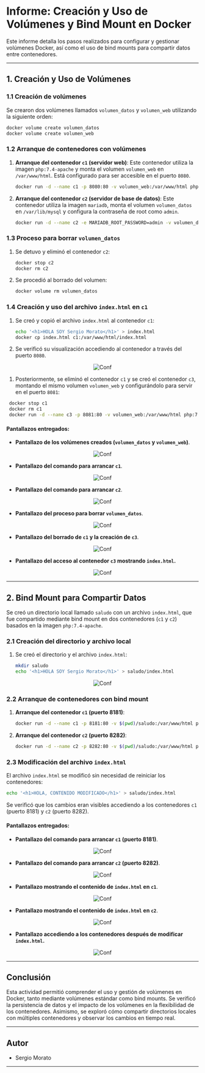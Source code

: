 # **Informe: Creación y Uso de Volúmenes y Bind Mount en Docker**

Este informe detalla los pasos realizados para configurar y gestionar volúmenes Docker, así como el uso de bind mounts para compartir datos entre contenedores.

---

## **1. Creación y Uso de Volúmenes**

### **1.1 Creación de volúmenes**

Se crearon dos volúmenes llamados `volumen_datos` y `volumen_web` utilizando la siguiente orden:

```bash
docker volume create volumen_datos
docker volume create volumen_web
```

### **1.2 Arranque de contenedores con volúmenes**

1. **Arranque del contenedor `c1` (servidor web)**:
   Este contenedor utiliza la imagen `php:7.4-apache` y monta el volumen `volumen_web` en `/var/www/html`. Está configurado para ser accesible en el puerto `8080`.

   ```bash
   docker run -d --name c1 -p 8080:80 -v volumen_web:/var/www/html php:7.4-apache
   ```

2. **Arranque del contenedor `c2` (servidor de base de datos)**:
   Este contenedor utiliza la imagen `mariadb`, monta el volumen `volumen_datos` en `/var/lib/mysql` y configura la contraseña de root como `admin`.

   ```bash
   docker run -d --name c2 -e MARIADB_ROOT_PASSWORD=admin -v volumen_datos:/var/lib/mysql mariadb
   ```

### **1.3 Proceso para borrar `volumen_datos`**

1. Se detuvo y eliminó el contenedor `c2`:

   ```bash
   docker stop c2
   docker rm c2
   ```

2. Se procedió al borrado del volumen:

   ```bash
   docker volume rm volumen_datos
   ```

### **1.4 Creación y uso del archivo `index.html` en `c1`**

1. Se creó y copió el archivo `index.html` al contenedor `c1`:

   ```bash
   echo '<h1>HOLA SOY Sergio Morato</h1>' > index.html
   docker cp index.html c1:/var/www/html/index.html
   ```

2. Se verificó su visualización accediendo al contenedor a través del puerto `8080`.

<p align="center">
  <img src="imagenes\INDEX.png" alt="Conf">
</p>

1. Posteriormente, se eliminó el contenedor `c1` y se creó el contenedor `c3`, montando el mismo volumen `volumen_web` y configurándolo para servir en el puerto `8081`:

  ```bash
   docker stop c1
   docker rm c1
   docker run -d --name c3 -p 8081:80 -v volumen_web:/var/www/html php:7.4-apache
   ```

#### **Pantallazos entregados**:

- **Pantallazo de los volúmenes creados (`volumen_datos` y `volumen_web`)**.

<p align="center">
  <img src="imagenes\Volumenes1.png" alt="Conf">
</p>

- **Pantallazo del comando para arrancar `c1`**.

<p align="center">
  <img src="imagenes\Volumenes3.png" alt="Conf">
</p>

- **Pantallazo del comando para arrancar `c2`**.

<p align="center">
  <img src="imagenes\Volumenes3.png" alt="Conf">
</p>

- **Pantallazo del proceso para borrar `volumen_datos`**.

<p align="center">
  <img src="imagenes\Volumenes5.png" alt="Conf">
</p>

- **Pantallazo del borrado de `c1` y la creación de `c3`**.

<p align="center">
  <img src="imagenes\Volumenes6.png" alt="Conf">
</p>

- **Pantallazo del acceso al contenedor `c3` mostrando `index.html`.**

<p align="center">
  <img src="imagenes\Volumenes7.png" alt="Conf">
</p>

---

## **2. Bind Mount para Compartir Datos**

Se creó un directorio local llamado `saludo` con un archivo `index.html`, que fue compartido mediante bind mount en dos contenedores (`c1` y `c2`) basados en la imagen `php:7.4-apache`.

### **2.1 Creación del directorio y archivo local**

1. Se creó el directorio y el archivo `index.html`:

   ```bash
   mkdir saludo
   echo '<h1>HOLA SOY Sergio Morato</h1>' > saludo/index.html
   ```

<p align="center">
  <img src="imagenes\Bind_1.png" alt="Conf">
</p>

### **2.2 Arranque de contenedores con bind mount**

1. **Arranque del contenedor `c1` (puerto 8181)**:

   ```bash
   docker run -d --name c1 -p 8181:80 -v $(pwd)/saludo:/var/www/html php:7.4-apache
   ```

2. **Arranque del contenedor `c2` (puerto 8282)**:

   ```bash
   docker run -d --name c2 -p 8282:80 -v $(pwd)/saludo:/var/www/html php:7.4-apache
   ```

### **2.3 Modificación del archivo `index.html`**

El archivo `index.html` se modificó sin necesidad de reiniciar los contenedores:

```bash
echo '<h1>HOLA, CONTENIDO MODIFICADO</h1>' > saludo/index.html
```

Se verificó que los cambios eran visibles accediendo a los contenedores `c1` (puerto 8181) y `c2` (puerto 8282).

#### **Pantallazos entregados**:

- **Pantallazo del comando para arrancar `c1` (puerto 8181)**.

<p align="center">
  <img src="imagenes\Bind_2.png" alt="Conf">
</p>

- **Pantallazo del comando para arrancar `c2` (puerto 8282)**.

<p align="center">
  <img src="imagenes\Bind_3.png" alt="Conf">
</p>

- **Pantallazo mostrando el contenido de `index.html` en `c1`**.

<p align="center">
  <img src="imagenes\Bind_5.png" alt="Conf">
</p>

- **Pantallazo mostrando el contenido de `index.html` en `c2`**.

<p align="center">
  <img src="imagenes\Bind_4.png" alt="Conf">
</p>

- **Pantallazo accediendo a los contenedores después de modificar `index.html`.**

<p align="center">
  <img src="imagenes\Bind_6.png" alt="Conf">
</p>

---

## **Conclusión**

Esta actividad permitió comprender el uso y gestión de volúmenes en Docker, tanto mediante volúmenes estándar como bind mounts. Se verificó la persistencia de datos y el impacto de los volúmenes en la flexibilidad de los contenedores. Asimismo, se exploró cómo compartir directorios locales con múltiples contenedores y observar los cambios en tiempo real.

---

## **Autor**
- Sergio Morato

---
